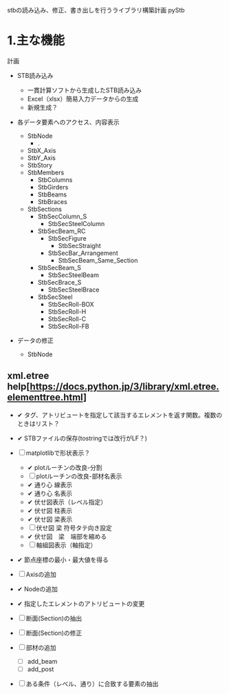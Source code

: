 stbの読み込み、修正、書き出しを行うライブラリ構築計画
pyStb

# 1.主な機能
計画
* STB読み込み
  * 一貫計算ソフトから生成したSTB読み込み
  * Excel（xlsx）簡易入力データからの生成
  * 新規生成？
* 各データ要素へのアクセス、内容表示
  * StbNode
    * .
  * StbX_Axis
  * StbY_Axis
  * StbStory
  * StbMembers
    * StbColumns
    * StbGirders
    * StbBeams
    * StbBraces
  * StbSections
    * StbSecColumn_S
      * StbSecSteelColumn
    * StbSecBeam_RC
      * StbSecFigure
        * StbSecStraight
      * StbSecBar_Arrangement
        * StbSecBeam_Same_Section
    * StbSecBeam_S
      * StbSecSteelBeam
    * StbSecBrace_S
      * StbSecSteelBrace
    * StbSecSteel
      * StbSecRoll-BOX
      * StbSecRoll-H
      * StbSecRoll-C
      * StbSecRoll-FB
      
* データの修正
  * StbNode

xml.etree help[https://docs.python.jp/3/library/xml.etree.elementtree.html]
-----
* ✔ タグ、アトリビュートを指定して該当するエレメントを返す関数。複数のときはリスト？
* ✔ STBファイルの保存(tostringでは改行がLF？)
* ☐ matplotlibで形状表示？
  * ✔ plotルーチンの改良-分割
  * ☐ plotルーチンの改良-部材名表示
  * ✔ 通り心 線表示
  * ✔ 通り心 名表示
  * ✔ 伏せ図表示（レベル指定）
  * ✔ 伏せ図 柱表示
  * ✔ 伏せ図 梁表示
  * ☐ 伏せ図 梁 符号タテ向き設定
  * ✔ 伏せ図　梁　端部を縮める
  * ☐ 軸組図表示（軸指定）
  
* ✔ 節点座標の最小・最大値を得る
* ☐ Axisの追加
* ✔ Nodeの追加
* ✔ 指定したエレメントのアトリビュートの変更
* ☐ 断面(Section)の抽出
* ☐ 断面(Section)の修正
* ☐ 部材の追加
  * ☐ add_beam
  * ☐ add_post
* ☐ ある条件（レベル、通り）に合致する要素の抽出









